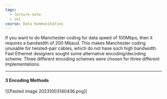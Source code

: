 ```yaml
---
tags:
  - lecture-note
  - uni
course: Data Kommunikation
---
```

If you want to do Manchester coding for data speed of 100Mbps, then it requires a bandwidth of 200 Mbaud.
This makes Manchester coding unusable for twisted-pair cables, which do not have such high bandwidth.
Fast Ethernet designers sought some alternative encoding/decoding
scheme. Three different encoding schemes were chosen for three
different implementations.

***
#### 3 Encoding Methods
![[Pasted image 20231003140436.png]]